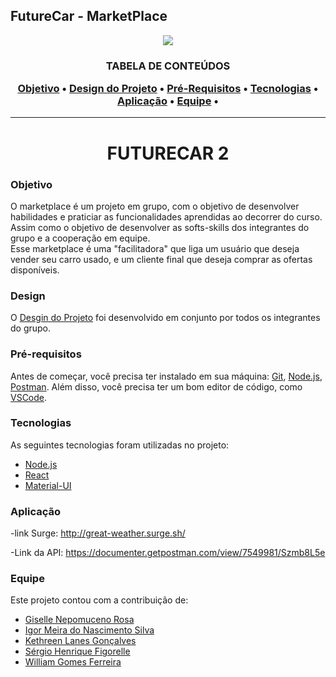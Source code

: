 ## FutureCar - MarketPlace

<p align="center">
 
<img src="https://www.notion.so/image/https%3A%2F%2Fs3-us-west-2.amazonaws.com%2Fsecure.notion-static.com%2F6af9eda3-f4a0-46a8-96da-d290e1102a19%2Ffuturecar.png?table=block&id=56447354-1825-4378-b040-156dd065d298&width=770&userId=0563d14e-668e-4b7e-b319-9b8b6c8a3165&cache=v2" />
</p>

<h3 align="center">TABELA DE CONTEÚDOS
<p align="center">
 <a href="#objetivo">Objetivo</a> •
 <a href="#design">Design do Projeto</a> •
 <a href="#pré-requisitos">Pré-Requisitos</a> • 
 <a href="#tecnologias">Tecnologias</a> • 
 <a href="#aplicação">Aplicação</a> • 
 <a href="#equipe">Equipe</a> • 
</p>
</h3>
  
<hr>

<h1 align="center">FUTURECAR 2</h1>

### Objetivo

<p>O marketplace é um projeto em grupo, com o objetivo de desenvolver habilidades e praticiar  as funcionalidades aprendidas ao decorrer do curso. Assim  como o objetivo de desenvolver as softs-skills dos integrantes do grupo e a cooperação em equipe.<br> Esse marketplace é uma "facilitadora" que liga um usuário que deseja vender seu carro usado, e um cliente final que deseja comprar as ofertas disponíveis.</p>

### Design

O [Desgin do Projeto](https://www.figma.com/proto/uqLlCeocIcvja7TV9XK7Tz/FutureCar?node-id=0%3A1) foi desenvolvido em conjunto por todos os integrantes do grupo.

### Pré-requisitos

Antes de começar, você precisa ter instalado em sua máquina: [Git](https://gitforwindows.org/), [Node.js](https://nodejs.org/en/), [Postman](https://www.postman.com/).
Além disso, você precisa ter um bom editor de código, como [VSCode](https://code.visualstudio.com/).

### Tecnologias

As seguintes tecnologias foram utilizadas no projeto:

- [Node.js](https://nodejs.org/en/)
- [React](https://pt-br.reactjs.org/)
- [Material-UI](https://material-ui.com/pt/)

### Aplicação

-link Surge: http://great-weather.surge.sh/

-Link da API: https://documenter.getpostman.com/view/7549981/Szmb8L5e


### Equipe

Este projeto contou com a contribuição de:
<ul>
 <li><a href="https://www.linkedin.com/in/gisellenrosa/">Giselle Nepomuceno Rosa</a></li>
 <li><a href="https://www.linkedin.com/in/igor-meira-55422a1b5/">Igor Meira do Nascimento Silva</a> </li>
 <li><a href="https://www.linkedin.com/in/kell-lanes-130050176/">Kethreen Lanes Gonçalves</a></li>
 <li><a href="https://www.linkedin.com/in/s%C3%A9rgio-henrique-figorelle-729509133/">Sérgio Henrique Figorelle</a></li>
 <li><a href="https://www.linkedin.com/in/william-gomes-ferreira-713366174/">William Gomes Ferreira</a></li>
</ul>


